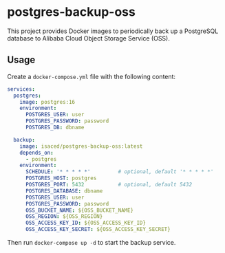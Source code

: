 # postgres-backup-oss

This project provides Docker images to periodically back up a PostgreSQL database to Alibaba Cloud Object Storage Service (OSS).

## Usage

Create a `docker-compose.yml` file with the following content:

```yaml
services:
  postgres:
    image: postgres:16
    environment:
      POSTGRES_USER: user
      POSTGRES_PASSWORD: password
      POSTGRES_DB: dbname

  backup:
    image: isaced/postgres-backup-oss:latest
    depends_on:
      - postgres
    environment:
      SCHEDULE: '* * * * *'         # optional, default '* * * * *'
      POSTGRES_HOST: postgres
      POSTGRES_PORT: 5432           # optional, default 5432
      POSTGRES_DATABASE: dbname
      POSTGRES_USER: user
      POSTGRES_PASSWORD: password
      OSS_BUCKET_NAME: ${OSS_BUCKET_NAME}
      OSS_REGION: ${OSS_REGION}
      OSS_ACCESS_KEY_ID: ${OSS_ACCESS_KEY_ID}
      OSS_ACCESS_KEY_SECRET: ${OSS_ACCESS_KEY_SECRET}
```

Then run `docker-compose up -d` to start the backup service.

